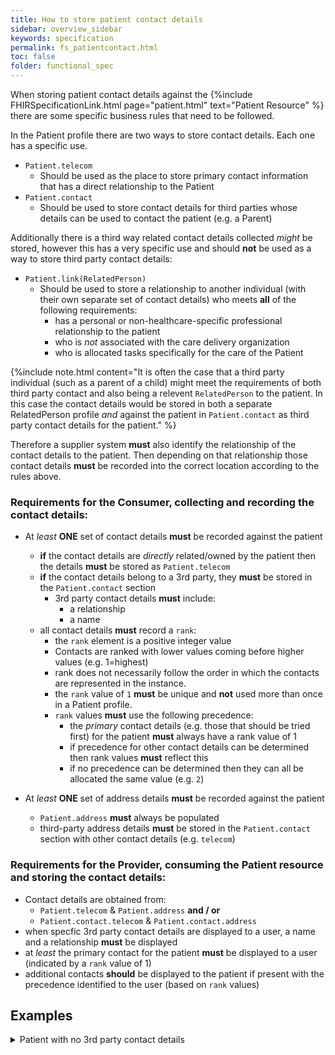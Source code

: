 ```yaml
---
title: How to store patient contact details
sidebar: overview_sidebar
keywords: specification
permalink: fs_patientcontact.html
toc: false
folder: functional_spec
---
```



When storing patient contact details against the {%include FHIRSpecificationLink.html page="patient.html" text="Patient Resource" %} there are some specific business rules that need to be followed.

In the Patient profile there are two ways to store contact details. Each one has a specific use. 

* ```Patient.telecom``` 
  - Should be used as the place to store primary contact information that has a direct relationship to the Patient
* ```Patient.contact``` 
  - Should be used to store contact details for third parties whose details can be used to contact the patient (e.g. a Parent)

Additionally there is a third way related contact details collected *might* be stored, however this has a very specific use and should **not** be used as a way to store third party contact details:

* ```Patient.link(RelatedPerson)``` 
  - Should be used to store a relationship to another individual (with their own separate set of contact details) who meets **all** of the following requirements: 
    - has a personal or non-healthcare-specific professional relationship to the patient
    - who is *not* associated with the care delivery organization
    - who is allocated tasks specifically for the care of the Patient

{%include note.html content="It is often the case that a third party individual (such as a parent of a child) might meet the requirements of both third party contact and also being a relevent ```RelatedPerson``` to the patient. In this case the contact details would be stored in both a separate RelatedPerson profile *and* against the patient in ```Patient.contact``` as third party contact details for the patient." %}

Therefore a supplier system **must** also identify the relationship of the contact details to the patient. Then depending on that relationship those contact details **must** be recorded into the correct location according to the rules above.

### Requirements for the Consumer, collecting and recording the contact details:

* At *least* **ONE** set of contact details **must** be recorded against the patient
  * **if** the contact details are *directly* related/owned by the patient then the details **must** be stored as ```Patient.telecom```
  * **if** the contact details belong to a 3rd party, they **must** be stored in the ```Patient.contact``` section
    * 3rd party contact details **must** include: 
      * a relationship
      * a name      
  * all contact details **must** record a ```rank```:
    * the ```rank``` element is a positive integer value
    * Contacts are ranked with lower values coming before higher values (e.g. 1=highest)
    * rank does not necessarily follow the order in which the contacts are represented in the instance.
    * the ```rank``` value of ```1``` **must** be unique and **not** used more than once in a Patient profile.
    * ```rank``` values **must** use the following precedence:
      * the *primary* contact details (e.g. those that should be tried first) for the patient **must** always have a rank value of 1
      * if precedence for other contact details can be determined then rank values **must** reflect this
      * if no precedence can be determined then they can all be allocated the same value (e.g. ```2```)
  
* At *least* **ONE** set of address details **must** be recorded against the patient
  * ```Patient.address``` **must** always be populated
  * third-party address details **must** be stored in the ```Patient.contact``` section with other contact details (e.g. ```telecom```)


### Requirements for the Provider, consuming the Patient resource and storing the contact details:

* Contact details are obtained from: 
  * ```Patient.telecom``` & ```Patient.address``` 
  **and / or** 
  *  ```Patient.contact.telecom``` & ```Patient.contact.address```
* when specfic 3rd party contact details are displayed to a user, a name and a relationship **must** be displayed
* at *least* the primary contact for the patient **must** be displayed to a user (indicated by a ```rank``` value of 1)
* additional contacts **should** be displayed to the patient if present with the precedence identified to the user (based on ```rank``` values)

## Examples

<details>
  <summary markdown="span">Patient with no 3rd party contact details</summary>
  {% highlight json %}
  {
    "resourceType": "Patient",
    ...
    "telecom": [
        {
            "system": "phone",
            "value": "01234 567 890",
            "use": "home",
            "rank": 1
        }
    ],
  ...  
    "address": [
        {
            "use": "home",
            "text": "123 High Street, Leeds LS1 4HR",
            "line": [
                "123 High Street",
                "Leeds"
            ],
            "city": "Leeds",
            "postalCode": "LS1 4HR"
        }
    ]
   ...
  }
  {% endhighlight %}
</details>
